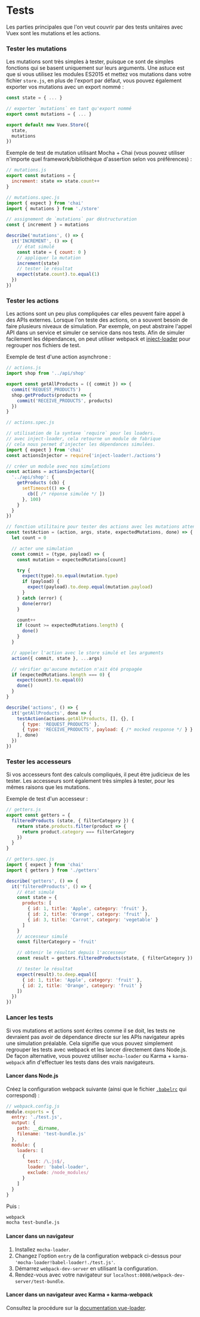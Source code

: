 # Tests

Les parties principales que l'on veut couvrir par des tests unitaires avec Vuex sont les mutations et les actions.

### Tester les mutations

Les mutations sont très simples à tester, puisque ce sont de simples fonctions qui se basent uniquement sur leurs arguments. Une astuce est que si vous utilisez les modules ES2015 et mettez vos mutations dans votre fichier `store.js`, en plus de l'export par défaut, vous pouvez également exporter vos mutations avec un export nommé :

``` js
const state = { ... }

// exporter `mutations` en tant qu'export nommé
export const mutations = { ... }

export default new Vuex.Store({
  state,
  mutations
})
```

Exemple de test de mutation utilisant Mocha + Chai (vous pouvez utiliser n'importe quel framework/bibliothèque d'assertion selon vos préférences) :

``` js
// mutations.js
export const mutations = {
  increment: state => state.count++
}
```

``` js
// mutations.spec.js
import { expect } from 'chai'
import { mutations } from './store'

// assignement de `mutations` par déstructuration
const { increment } = mutations

describe('mutations', () => {
  it('INCREMENT', () => {
    // état simulé
    const state = { count: 0 }
    // appliquer la mutation
    increment(state)
    // tester le résultat
    expect(state.count).to.equal(1)
  })
})
```

### Tester les actions

Les actions sont un peu plus compliquées car elles peuvent faire appel à des APIs externes. Lorsque l'on teste des actions, on a souvent besoin de faire plusieurs niveaux de simulation. Par exemple, on peut abstraire l'appel API dans un service et simuler ce service dans nos tests. Afin de simuler facilement les dépendances, on peut utiliser webpack et [inject-loader](https://github.com/plasticine/inject-loader) pour regrouper nos fichiers de test.

Exemple de test d'une action asynchrone :

``` js
// actions.js
import shop from '../api/shop'

export const getAllProducts = ({ commit }) => {
  commit('REQUEST_PRODUCTS')
  shop.getProducts(products => {
    commit('RECEIVE_PRODUCTS', products)
  })
}
```

``` js
// actions.spec.js

// utilisation de la syntaxe `require` pour les loaders.
// avec inject-loader, cela retourne un module de fabrique
// cela nous permet d'injecter les dépendances simulées.
import { expect } from 'chai'
const actionsInjector = require('inject-loader!./actions')

// créer un module avec nos simulations
const actions = actionsInjector({
  '../api/shop': {
    getProducts (cb) {
      setTimeout(() => {
        cb([ /* réponse simulée */ ])
      }, 100)
    }
  }
})

// fonction utilitaire pour tester des actions avec les mutations attendues
const testAction = (action, args, state, expectedMutations, done) => {
  let count = 0

  // acter une simulation
  const commit = (type, payload) => {
    const mutation = expectedMutations[count]

    try {
      expect(type).to.equal(mutation.type)
      if (payload) {
        expect(payload).to.deep.equal(mutation.payload)
      }
    } catch (error) {
      done(error)
    }

    count++
    if (count >= expectedMutations.length) {
      done()
    }
  }

  // appeler l'action avec le store simulé et les arguments
  action({ commit, state }, ...args)

  // vérifier qu'aucune mutation n'ait été propagée
  if (expectedMutations.length === 0) {
    expect(count).to.equal(0)
    done()
  }
}

describe('actions', () => {
  it('getAllProducts', done => {
    testAction(actions.getAllProducts, [], {}, [
      { type: 'REQUEST_PRODUCTS' },
      { type: 'RECEIVE_PRODUCTS', payload: { /* mocked response */ } }
    ], done)
  })
})
```

### Tester les accesseurs

Si vos accesseurs font des calculs compliqués, il peut être judicieux de les tester. Les accesseurs sont également très simples à tester, pour les mêmes raisons que les mutations.

Exemple de test d'un accesseur :

``` js
// getters.js
export const getters = {
  filteredProducts (state, { filterCategory }) {
    return state.products.filter(product => {
      return product.category === filterCategory
    })
  }
}
```

``` js
// getters.spec.js
import { expect } from 'chai'
import { getters } from './getters'

describe('getters', () => {
  it('filteredProducts', () => {
    // état simulé
    const state = {
      products: [
        { id: 1, title: 'Apple', category: 'fruit' },
        { id: 2, title: 'Orange', category: 'fruit' },
        { id: 3, title: 'Carrot', category: 'vegetable' }
      ]
    }
    // accesseur simulé
    const filterCategory = 'fruit'

    // obtenir le résultat depuis l'accesseur
    const result = getters.filteredProducts(state, { filterCategory })

    // tester le résultat
    expect(result).to.deep.equal([
      { id: 1, title: 'Apple', category: 'fruit' },
      { id: 2, title: 'Orange', category: 'fruit' }
    ])
  })
})
```

### Lancer les tests

Si vos mutations et actions sont écrites comme il se doit, les tests ne devraient pas avoir de dépendance directe sur les APIs navigateur après une simulation préalable. Cela signifie que vous pouvez simplement regrouper les tests avec webpack et les lancer directement dans Node.js. De façon alternative, vous pouvez utiliser `mocha-loader` ou Karma + `karma-webpack` afin d'effectuer les tests dans des vrais navigateurs.

#### Lancer dans Node.js

Créez la configuration webpack suivante (ainsi que le fichier [`.babelrc`](https://babeljs.io/docs/usage/babelrc/) qui correspond) :

``` js
// webpack.config.js
module.exports = {
  entry: './test.js',
  output: {
    path: __dirname,
    filename: 'test-bundle.js'
  },
  module: {
    loaders: [
      {
        test: /\.js$/,
        loader: 'babel-loader',
        exclude: /node_modules/
      }
    ]
  }
}
```

Puis :

``` bash
webpack
mocha test-bundle.js
```

#### Lancer dans un navigateur

1. Installez `mocha-loader`.
2. Changez l'option `entry` de la configuration webpack ci-dessus pour `'mocha-loader!babel-loader!./test.js'`.
3. Démarrez `webpack-dev-server` en utilisant la configuration.
4. Rendez-vous avec votre navigateur sur `localhost:8080/webpack-dev-server/test-bundle`.

#### Lancer dans un navigateur avec Karma + karma-webpack

Consultez la procédure sur la [documentation vue-loader](https://vue-loader.vuejs.org/en/workflow/testing.html).

